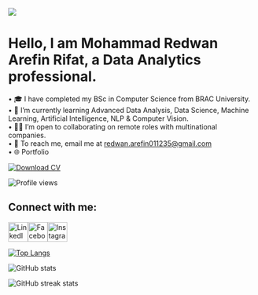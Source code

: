 ![](https://scontent.fdac20-1.fna.fbcdn.net/v/t39.30808-6/510969206_4131336193778457_6913607674230939229_n.jpg?_nc_cat=106&ccb=1-7&_nc_sid=86c6b0&_nc_ohc=ClOsxxzsLjwQ7kNvwG-_y3V&_nc_oc=Adm6c8yupGFSFFsOCsNyZcK4vMQhXS0D5plN02c6fF8-oqGaHhWpifC5_4sWhxRvzvA&_nc_zt=23&_nc_ht=scontent.fdac20-1.fna&_nc_gid=UE-ehwB1QjPEF7a5QrXzKg&oh=00_AfT5w2dMD7dYOgIjh0tAsZAs91ojtKUPxckQMlxx39vIVg&oe=6885793A)


# Hello, I am Mohammad Redwan Arefin Rifat, a Data Analytics professional.

• 🎓 I have completed my BSc in Computer Science from BRAC University.  
• 🌱 I’m currently learning Advanced Data Analysis, Data Science, Machine Learning, Artificial Intelligence, NLP & Computer Vision.  
• 🧑‍💻 I’m open to collaborating on remote roles with multinational companies.  
• 📧 To reach me, email me at [redwan.arefin011235@gmail.com](mailto:redwan.arefin011235@gmail.com)  
• 🌐 Portfolio  

[![Download CV](https://img.shields.io/badge/-Download%20CV-green?style=for-the-badge&logo=adobeacrobatreader&logoColor=white)](https://github.com/redwan011235/redwan011235/raw/main/Mohammad_Redwan_Arefin_Rifat_CV.pdf)






![Profile views](https://komarev.com/ghpvc/?username=redwan011235&color=blue)

## Connect with me:

<p>
  <a href="https://www.linkedin.com/in/redwanarefin/" target="_blank" rel="noopener noreferrer"><img src="https://img.icons8.com/color/48/linkedin.png" alt="LinkedIn" width="40" height="40" style="vertical-align:middle;"/></a><a href="https://www.facebook.com/redwan.arefin011235/" target="_blank" rel="noopener noreferrer"><img src="https://img.icons8.com/color/48/facebook.png" alt="Facebook" width="40" height="40" style="vertical-align:middle;"/></a><a href="https://www.instagram.com/redwan.arefin/" target="_blank" rel="noopener noreferrer"><img src="https://img.icons8.com/color/48/instagram-new.png" alt="Instagram" width="40" height="40" style="vertical-align:middle;"/></a>
</p>

[![Top Langs](https://github-readme-stats.vercel.app/api/top-langs/?username=redwan011235)](https://github.com/anuraghazra/github-readme-stats)

![GitHub stats](https://github-readme-stats.vercel.app/api?username=redwan011235&show_icons=true)  

![GitHub streak stats](https://streak-stats.demolab.com/?user=redwan011235)  















